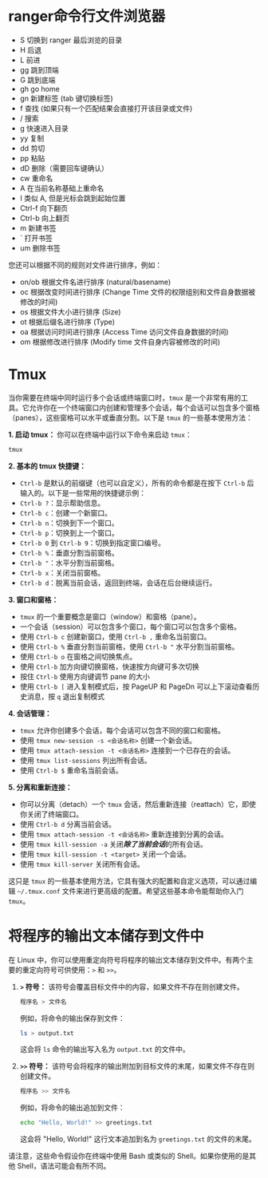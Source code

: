 # ranger命令行文件浏览器
- S 切换到 ranger 最后浏览的目录
- H 后退
- L 前进
- gg 跳到顶端
- G 跳到底端
- gh go home
- gn 新建标签 (tab 键切换标签)
- f 查找 (如果只有一个匹配结果会直接打开该目录或文件)
- / 搜索
- g 快速进入目录
- yy 复制
- dd 剪切
- pp 粘贴
- dD 删除（需要回车键确认）
- cw 重命名
- A 在当前名称基础上重命名
- I 类似 A, 但是光标会跳到起始位置
- Ctrl-f 向下翻页
- Ctrl-b 向上翻页
- m 新建书签
- \` 打开书签
- um 删除书签

您还可以根据不同的规则对文件进行排序，例如：

- on/ob 根据文件名进行排序 (natural/basename)
- oc 根据改变时间进行排序 (Change Time 文件的权限组别和文件自身数据被修改的时间)
- os 根据文件大小进行排序 (Size)
- ot 根据后缀名进行排序 (Type)
- oa 根据访问时间进行排序 (Access Time 访问文件自身数据的时间)
- om 根据修改进行排序 (Modify time 文件自身内容被修改的时间)

# Tmux

当你需要在终端中同时运行多个会话或终端窗口时，`tmux` 是一个非常有用的工具。它允许你在一个终端窗口内创建和管理多个会话，每个会话可以包含多个窗格（panes），这些窗格可以水平或垂直分割。以下是 `tmux` 的一些基本使用方法：

**1. 启动 tmux：**
你可以在终端中运行以下命令来启动 `tmux`：

```bash
tmux
```

**2. 基本的 tmux 快捷键：**
   - `Ctrl-b` 是默认的前缀键（也可以自定义），所有的命令都是在按下 `Ctrl-b` 后输入的。以下是一些常用的快捷键示例：
   - `Ctrl-b ?`：显示帮助信息。
   - `Ctrl-b c`：创建一个新窗口。
   - `Ctrl-b n`：切换到下一个窗口。
   - `Ctrl-b p`：切换到上一个窗口。
   - `Ctrl-b 0` 到 `Ctrl-b 9`：切换到指定窗口编号。
   - `Ctrl-b %`：垂直分割当前窗格。
   - `Ctrl-b "`：水平分割当前窗格。
   - `Ctrl-b x`：关闭当前窗格。
   - `Ctrl-b d`：脱离当前会话，返回到终端，会话在后台继续运行。

**3. 窗口和窗格：**
   - `tmux` 的一个重要概念是窗口（window）和窗格（pane）。
   - 一个会话（session）可以包含多个窗口，每个窗口可以包含多个窗格。
   - 使用 `Ctrl-b c` 创建新窗口，使用 `Ctrl-b ,` 重命名当前窗口。
   - 使用 `Ctrl-b %` 垂直分割当前窗格，使用 `Ctrl-b "` 水平分割当前窗格。
   - 使用 `Ctrl-b o` 在窗格之间切换焦点。
   - 使用 `Ctrl-b` 加方向键切换窗格，快速按方向键可多次切换
   - 按住 `Ctrl-b` 使用方向键调节 pane 的大小
   - 使用 `Ctrl-b [` 进入复制模式后，按 PageUP 和 PageDn 可以上下滚动查看历史消息，按 `q` 退出复制模式

**4. 会话管理：**
   - `tmux` 允许你创建多个会话，每个会话可以包含不同的窗口和窗格。
   - 使用 `tmux new-session -s <会话名称>` 创建一个新会话。
   - 使用 `tmux attach-session -t <会话名称>` 连接到一个已存在的会话。
   - 使用 `tmux list-sessions` 列出所有会话。
   - 使用 `Ctrl-b $` 重命名当前会话。

**5. 分离和重新连接：**
   - 你可以分离（detach）一个 `tmux` 会话，然后重新连接（reattach）它，即使你关闭了终端窗口。
   - 使用 `Ctrl-b d` 分离当前会话。
   - 使用 `tmux attach-session -t <会话名称>` 重新连接到分离的会话。
   - 使用 `tmux kill-session -a` 关闭***除了当前会话***的所有会话。
   - 使用 `tmux kill-session -t <target>` 关闭一个会话。
   - 使用 `tmux kill-server` 关闭所有会话。

这只是 `tmux` 的一些基本使用方法，它具有强大的配置和自定义选项，可以通过编辑 `~/.tmux.conf` 文件来进行更高级的配置。希望这些基本命令能帮助你入门 `tmux`。

# 将程序的输出文本储存到文件中

在 Linux 中，你可以使用重定向符号将程序的输出文本储存到文件中。有两个主要的重定向符号可供使用：`>` 和 `>>`。

1. **`>` 符号：** 该符号会覆盖目标文件中的内容，如果文件不存在则创建文件。

    ```bash
    程序名 > 文件名
    ```

    例如，将命令的输出保存到文件：

    ```bash
    ls > output.txt
    ```

    这会将 `ls` 命令的输出写入名为 `output.txt` 的文件中。

2. **`>>` 符号：** 该符号会将程序的输出附加到目标文件的末尾，如果文件不存在则创建文件。

    ```bash
    程序名 >> 文件名
    ```

    例如，将命令的输出追加到文件：

    ```bash
    echo "Hello, World!" >> greetings.txt
    ```

    这会将 "Hello, World!" 这行文本追加到名为 `greetings.txt` 的文件的末尾。

请注意，这些命令假设你在终端中使用 Bash 或类似的 Shell。如果你使用的是其他 Shell，语法可能会有所不同。